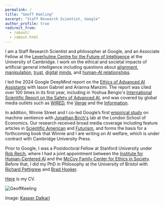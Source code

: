 ```yaml
---
permalink: /
title: "Geoff Keeling"
excerpt: "Staff Research Scientist, Google"
author_profile: true
redirect_from: 
  - /about/
  - /about.html
---
```


I am a Staff Research Scientist and philosopher at Google, and an Associate Fellow at the [Leverhulme Centre for the Future of Intelligence](http://lcfi.ac.uk) at the University of Cambridge. I work on the ethical and societal impacts of artificial general intelligence including questions about [alignment](https://link.springer.com/article/10.1007/s11098-025-02300-4?utm_source=rct_congratemailt&utm_medium=email&utm_campaign=oa_20250330&utm_content=10.1007/s11098-025-02300-4), [manipulation](https://arxiv.org/pdf/2404.15058), [trust](https://dl.acm.org/doi/10.1145/3630106.3658964), [digital](https://arxiv.org/pdf/2506.13403) [minds](https://arxiv.org/pdf/2411.02432), and [human-AI relationships](https://ojs.aaai.org/index.php/AIES/article/view/31694).


I led the 2024 Google DeepMind report on the [Ethics of Advanced AI Assistants](https://arxiv.org/pdf/2404.16244) with Iason Gabriel and Arianna Manzini. The report was cited over 100 times in its first year, including in Yoshua Bengio's [International Scientific Report on the Safety of Advanced AI](https://arxiv.org/pdf/2412.05282), and was covered by global media outlets such as [WIRED](https://www.wired.com/story/prepare-to-get-manipulated-by-emotionally-expressive-chatbots/), the [Verge](https://www.theverge.com/c/24300623/ai-companions-replika-openai-chatgpt-assistant-romance) and the [Information](https://www.theinformation.com/articles/why-google-and-openai-dont-see-eye-to-eye-on-voice-assistants). 

In addition, Winnie Street and I co-led Google’s first [empirical study](https://arxiv.org/pdf/2411.02432) on machine sentience with [Jonathan Birch's](https://personal.lse.ac.uk/birchj1/) lab at the London School of Economics. Our research received broad media coverage including feature articles in [Scientific American](https://www.scientificamerican.com/article/could-inflicting-pain-test-ai-for-sentience/) and [Futurism](https://futurism.com/scientists-experiment-with-subjecting-ai-to-pain), and forms the basis for a forthcoming book that Winnie and I are writing on AI welfare, which is under contract with Cambridge University Press.
 

Prior to Google, I was a Postdoctoral Fellow at Stanford University under [Rob Reich](https://en.wikipedia.org/wiki/Rob_Reich), where I had a joint appointment between the [Institute for Human-Centered AI](https://hai.stanford.edu/) and the [McCoy Family Center for Ethics in Society](https://ethicsinsociety.stanford.edu/). Before that,  I did my PhD in Philosophy at the University of Bristol with [Richard Pettigrew](https://richardpettigrew.com/) and [Brad Hooker](https://en.wikipedia.org/wiki/Brad_Hooker). 


[Here](https://geoffkeeling.github.io/files/CV.pdf) is my CV.

![GeoffKeeling](https://geoffkeeling.github.io/images/bio-photo.jpg)

Image: [Kasper Dalkarl](https://www.kasperdalkarl.com/)

